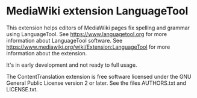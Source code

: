 # MediaWiki extension LanguageTool
This extension helps editors of MediaWiki pages
fix spelling and grammar using LanguageTool.
See https://www.languagetool.org for more information about LanguageTool software.
See https://www.mediawiki.org/wiki/Extension:LanguageTool for more
information about the extension.

It's in early development and not ready to full usage.

The ContentTranslation extension is free software licensed under
the GNU General Public License version 2 or later.
See the files AUTHORS.txt and LICENSE.txt.
